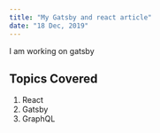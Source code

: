 ```yaml
---
title: "My Gatsby and react article"
date: "18 Dec, 2019"
---
```


I am working on gatsby


## Topics Covered

1. React 
2. Gatsby 
3. GraphQL